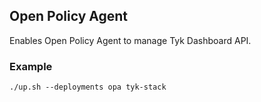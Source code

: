 ## Open Policy Agent
Enables Open Policy Agent to manage Tyk Dashboard API.

### Example
```
./up.sh --deployments opa tyk-stack
```
